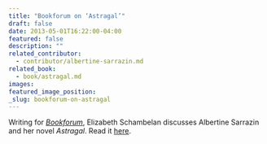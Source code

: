 ```yaml
---
title: "Bookforum on ‘Astragal’"
draft: false
date: 2013-05-01T16:22:00-04:00
featured: false
description: ""
related_contributor:
  - contributor/albertine-sarrazin.md
related_book:
  - book/astragal.md
images:
featured_image_position: 
_slug: bookforum-on-astragal
---
```


Writing for [_Bookforum_](http://www.bookforum.com/inprint/020_01/11223), Elizabeth Schambelan discusses Albertine Sarrazin and her novel _Astragal_. Read it [here](http://www.bookforum.com/inprint/020_01/11223). 

